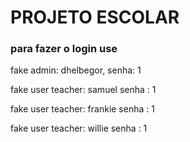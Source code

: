 # PROJETO ESCOLAR #

### para fazer o login use ###

fake admin: dhelbegor, senha: 1

fake user teacher: samuel senha : 1

fake user teacher: frankie senha : 1

fake user teacher: willie senha : 1
